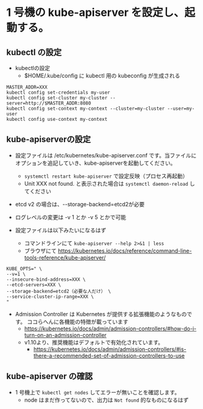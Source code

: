 # 1 号機の kube-apiserver を設定し、起動する。

## kubectl の設定

* kubectlの設定
    * $HOME/.kube/config に kubectl 用の kubeconfig が生成される

```
MASTER_ADDR=XXX
kubectl config set-credentials my-user
kubectl config set-cluster my-cluster --server=http://$MASTER_ADDR:8080
kubectl config set-context my-context --cluster=my-cluster --user=my-user
kubectl config use-context my-context
```

## kube-apiserverの設定

* 設定ファイルは /etc/kubernetes/kube-apiserver.conf です。当ファイルにオプションを追記していき、kube-apiserverを起動してください。
    * `systemctl restart kube-apiserver` で設定反映（プロセス再起動）
    * Unit XXX not found. と表示された場合は `systemctl daemon-reload` してください

* etcd v2 の場合は、--storage-backend=etcd2が必要

* ログレベルの変更は -v 1 とか -v 5 とかで可能

* 設定ファイルは以下みたいになるはず
    * コマンドラインにて `kube-apiserver --help 2>&1 | less`
    * ブラウザにて https://kubernetes.io/docs/reference/command-line-tools-reference/kube-apiserver/

```
KUBE_OPTS=" \
--v=1 \
--insecure-bind-address=XXX \
--etcd-servers=XXX \
--storage-backend=etcd2（必要な人だけ） \
--service-cluster-ip-range=XXX \
"
```

* Admission Controller は Kubernetes が提供する拡張機能のようなものです。 ココらへんに各機能の特徴が載っています
    * https://kubernetes.io/docs/admin/admission-controllers/#how-do-i-turn-on-an-admission-controller
    * v1.10より、推奨機能はデフォルトで有効化されています。
        * https://kubernetes.io/docs/admin/admission-controllers/#is-there-a-recommended-set-of-admission-controllers-to-use

## kube-apiserver の確認

* 1 号機上で `kubectl get nodes` してエラーが無いことを確認します。
    * node はまだ作ってないので、出力は `Not found` 的なものになるはず


